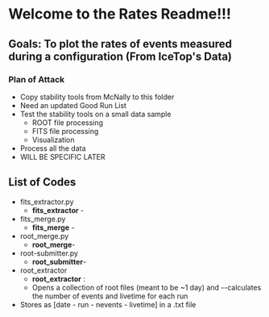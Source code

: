 # Welcome to the Rates Readme!!! 
  ## Goals: To plot the rates of events measured during a configuration (From IceTop's Data)
### Plan of Attack 
- Copy stability tools from McNally to this folder
- Need an updated Good Run List
- Test the stability tools on a small data sample
  - ROOT file processing
  - FITS file processing
  - Visualization
- Process all the data
- WILL BE SPECIFIC LATER
## List of Codes
- fits_extractor.py
   - **fits_extractor** - 
- fits_merge.py
   - **fits_merge** - 
- root_merge.py
   - **root_merge**-
- root-submitter.py
  - **root_submitter**-
- root_extractor
  - **root_extractor** :
  - Opens a collection of root files (meant to be ~1 day) and
    --calculates the number of events and livetime for each run
 - Stores as [date - run - nevents - livetime] in a .txt file

  

